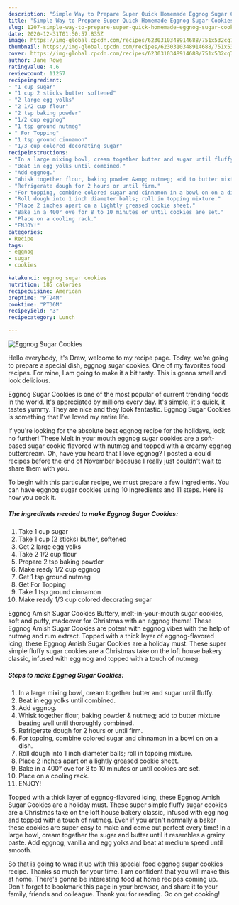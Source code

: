 ```yaml
---
description: "Simple Way to Prepare Super Quick Homemade Eggnog Sugar Cookies"
title: "Simple Way to Prepare Super Quick Homemade Eggnog Sugar Cookies"
slug: 1207-simple-way-to-prepare-super-quick-homemade-eggnog-sugar-cookies
date: 2020-12-31T01:50:57.835Z
image: https://img-global.cpcdn.com/recipes/6230310348914688/751x532cq70/eggnog-sugar-cookies-recipe-main-photo.jpg
thumbnail: https://img-global.cpcdn.com/recipes/6230310348914688/751x532cq70/eggnog-sugar-cookies-recipe-main-photo.jpg
cover: https://img-global.cpcdn.com/recipes/6230310348914688/751x532cq70/eggnog-sugar-cookies-recipe-main-photo.jpg
author: Jane Rowe
ratingvalue: 4.6
reviewcount: 11257
recipeingredient:
- "1 cup sugar"
- "1 cup 2 sticks butter softened"
- "2 large egg yolks"
- "2 1/2 cup flour"
- "2 tsp baking powder"
- "1/2 cup eggnog"
- "1 tsp ground nutmeg"
- " For Topping"
- "1 tsp ground cinnamon"
- "1/3 cup colored decorating sugar"
recipeinstructions:
- "In a large mixing bowl, cream together butter and sugar until fluffy."
- "Beat in egg yolks until combined."
- "Add eggnog."
- "Whisk together flour, baking powder &amp; nutmeg; add to butter mixture beating well until thoroughly combined."
- "Refrigerate dough for 2 hours or until firm."
- "For topping, combine colored sugar and cinnamon in a bowl on on a dish."
- "Roll dough into 1 inch diameter balls; roll in topping mixture."
- "Place 2 inches apart on a lightly greased cookie sheet."
- "Bake in a 400° ove for 8 to 10 minutes or until cookies are set."
- "Place on a cooling rack."
- "ENJOY!"
categories:
- Recipe
tags:
- eggnog
- sugar
- cookies

katakunci: eggnog sugar cookies 
nutrition: 185 calories
recipecuisine: American
preptime: "PT24M"
cooktime: "PT36M"
recipeyield: "3"
recipecategory: Lunch

---
```



![Eggnog Sugar Cookies](https://img-global.cpcdn.com/recipes/6230310348914688/751x532cq70/eggnog-sugar-cookies-recipe-main-photo.jpg)

Hello everybody, it's Drew, welcome to my recipe page. Today, we're going to prepare a special dish, eggnog sugar cookies. One of my favorites food recipes. For mine, I am going to make it a bit tasty. This is gonna smell and look delicious.

Eggnog Sugar Cookies is one of the most popular of current trending foods in the world. It's appreciated by millions every day. It's simple, it's quick, it tastes yummy. They are nice and they look fantastic. Eggnog Sugar Cookies is something that I've loved my entire life.

If you&#39;re looking for the absolute best eggnog recipe for the holidays, look no further! These Melt in your mouth eggnog sugar cookies are a soft-based sugar cookie flavored with nutmeg and topped with a creamy eggnog buttercream. Oh, have you heard that I love eggnog? I posted a could recipes before the end of November because I really just couldn&#39;t wait to share them with you.


To begin with this particular recipe, we must prepare a few ingredients. You can have eggnog sugar cookies using 10 ingredients and 11 steps. Here is how you cook it.

<!--inarticleads1-->

##### The ingredients needed to make Eggnog Sugar Cookies:

1. Take 1 cup sugar
1. Take 1 cup (2 sticks) butter, softened
1. Get 2 large egg yolks
1. Take 2 1/2 cup flour
1. Prepare 2 tsp baking powder
1. Make ready 1/2 cup eggnog
1. Get 1 tsp ground nutmeg
1. Get  For Topping
1. Take 1 tsp ground cinnamon
1. Make ready 1/3 cup colored decorating sugar


Eggnog Amish Sugar Cookies Buttery, melt-in-your-mouth sugar cookies, soft and puffy, madeover for Christmas with an eggnog theme! These Eggnog Amish Sugar Cookies are potent with eggnog vibes with the help of nutmeg and rum extract. Topped with a thick layer of eggnog-flavored icing, these Eggnog Amish Sugar Cookies are a holiday must. These super simple fluffy sugar cookies are a Christmas take on the loft house bakery classic, infused with egg nog and topped with a touch of nutmeg. 

<!--inarticleads2-->

##### Steps to make Eggnog Sugar Cookies:

1. In a large mixing bowl, cream together butter and sugar until fluffy.
1. Beat in egg yolks until combined.
1. Add eggnog.
1. Whisk together flour, baking powder &amp; nutmeg; add to butter mixture beating well until thoroughly combined.
1. Refrigerate dough for 2 hours or until firm.
1. For topping, combine colored sugar and cinnamon in a bowl on on a dish.
1. Roll dough into 1 inch diameter balls; roll in topping mixture.
1. Place 2 inches apart on a lightly greased cookie sheet.
1. Bake in a 400° ove for 8 to 10 minutes or until cookies are set.
1. Place on a cooling rack.
1. ENJOY!


Topped with a thick layer of eggnog-flavored icing, these Eggnog Amish Sugar Cookies are a holiday must. These super simple fluffy sugar cookies are a Christmas take on the loft house bakery classic, infused with egg nog and topped with a touch of nutmeg. Even if you aren&#39;t normally a baker these cookies are super easy to make and come out perfect every time! In a large bowl, cream together the sugar and butter until it resembles a grainy paste. Add eggnog, vanilla and egg yolks and beat at medium speed until smooth. 

So that is going to wrap it up with this special food eggnog sugar cookies recipe. Thanks so much for your time. I am confident that you will make this at home. There's gonna be interesting food at home recipes coming up. Don't forget to bookmark this page in your browser, and share it to your family, friends and colleague. Thank you for reading. Go on get cooking!
